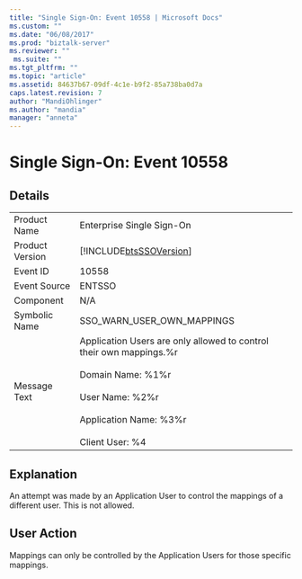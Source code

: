 ```yaml
---
title: "Single Sign-On: Event 10558 | Microsoft Docs"
ms.custom: ""
ms.date: "06/08/2017"
ms.prod: "biztalk-server"
ms.reviewer: ""
 ms.suite: ""
ms.tgt_pltfrm: ""
ms.topic: "article"
ms.assetid: 84637b67-09df-4c1e-b9f2-85a738ba0d7a
caps.latest.revision: 7
author: "MandiOhlinger"
ms.author: "mandia"
manager: "anneta"
---
```

# Single Sign-On: Event 10558
## Details  
  
|||  
|-|-|  
|Product Name|Enterprise Single Sign-On|  
|Product Version|[!INCLUDE[btsSSOVersion](../includes/btsssoversion-md.md)]|  
|Event ID|10558|  
|Event Source|ENTSSO|  
|Component|N/A|  
|Symbolic Name|SSO_WARN_USER_OWN_MAPPINGS|  
|Message Text|Application Users are only allowed to control their own mappings.%r<br /><br /> Domain Name: %1%r<br /><br /> User Name: %2%r<br /><br /> Application Name: %3%r<br /><br /> Client User: %4|  
  
## Explanation  
 An attempt was made by an Application User to control the mappings of a different user. This is not allowed.  
  
## User Action  
 Mappings can only be controlled by the Application Users for those specific mappings.
